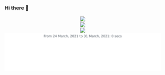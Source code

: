 ### Hi there 👋

<!-- GitHub Stats Card -->
<div align="center">
  <img align="center" src="https://github-readme-stats.vercel.app/api?username=akshattrivedi&show_icons=true&theme=radical" />
</div>

<!-- GitHub Top Languages Card -->
<div align="center">
  <img align="center" src="https://github-readme-stats.vercel.app/api/top-langs/?username=akshattrivedi&layout=compact&theme=radical" />
</div>

<!-- Wakatime Stats Card: Type 1 -->
<div align="center">
  <img align="center" src="https://github-readme-stats.vercel.app/api/wakatime?username=akshattrivedi&theme=radical" />
</div>

<!-- Wakatime Stats Card: Type 2 -->
<img src="https://github.com/akshattrivedi/akshattrivedi/blob/master/images/stat.svg" alt="Alternative Text"/>

[website]: https://akshattrivedi.surge.sh/
[linkedin]: https://www.linkedin.com/in/akshattrivedi7/

<!--
**akshattrivedi/akshattrivedi** is a ✨ _special_ ✨ repository because its `README.md` (this file) appears on your GitHub profile.

Here are some ideas to get you started:

- 🔭 I’m currently working on ...
- 🌱 I’m currently learning ...
- 👯 I’m looking to collaborate on ...
- 🤔 I’m looking for help with ...
- 💬 Ask me about ...
- 📫 How to reach me: ...
- 😄 Pronouns: ...
- ⚡ Fun fact: ...
-->
